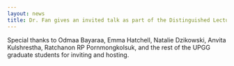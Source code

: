 ```yaml
---
layout: news
title: Dr. Fan gives an invited talk as part of the Distinguished Lecture Series for the Duke University Genetics & Genomics Program.
---
```


Special thanks to Odmaa Bayaraa, Emma Hatchell, Natalie Dzikowski, Anvita Kulshrestha, Ratchanon RP Pornmongkolsuk, and the rest of the UPGG graduate students for inviting and hosting. 